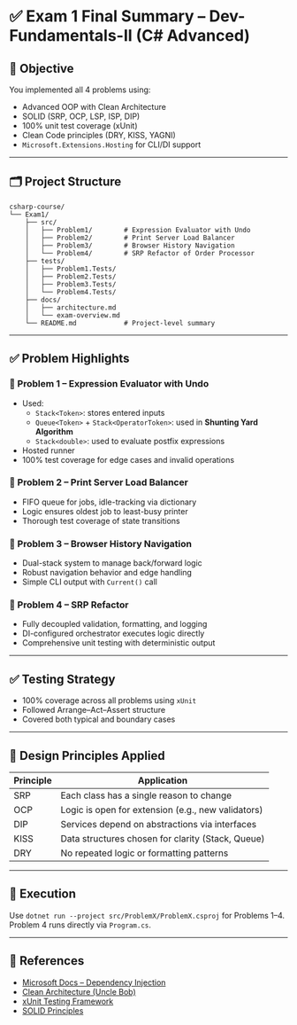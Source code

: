 # ✅ Exam 1 Final Summary – Dev-Fundamentals-II (C# Advanced)

## 📘 Objective

You implemented all 4 problems using:

- Advanced OOP with Clean Architecture
- SOLID (SRP, OCP, LSP, ISP, DIP)
- 100% unit test coverage (xUnit)
- Clean Code principles (DRY, KISS, YAGNI)
- `Microsoft.Extensions.Hosting` for CLI/DI support

---

## 🗂️ Project Structure

```
csharp-course/
└── Exam1/
    ├── src/
    │   ├── Problem1/        # Expression Evaluator with Undo
    │   ├── Problem2/        # Print Server Load Balancer
    │   ├── Problem3/        # Browser History Navigation
    │   └── Problem4/        # SRP Refactor of Order Processor
    ├── tests/
    │   ├── Problem1.Tests/
    │   ├── Problem2.Tests/
    │   ├── Problem3.Tests/
    │   └── Problem4.Tests/
    ├── docs/
    │   ├── architecture.md
    │   └── exam-overview.md
    └── README.md            # Project-level summary
```

---

## ✅ Problem Highlights

### 🔹 Problem 1 – Expression Evaluator with Undo

- Used:
    - `Stack<Token>`: stores entered inputs
    - `Queue<Token>` + `Stack<OperatorToken>`: used in **Shunting Yard Algorithm**
    - `Stack<double>`: used to evaluate postfix expressions
- Hosted runner
- 100% test coverage for edge cases and invalid operations

### 🔹 Problem 2 – Print Server Load Balancer

- FIFO queue for jobs, idle-tracking via dictionary
- Logic ensures oldest job to least-busy printer
- Thorough test coverage of state transitions

### 🔹 Problem 3 – Browser History Navigation

- Dual-stack system to manage back/forward logic
- Robust navigation behavior and edge handling
- Simple CLI output with `Current()` call

### 🔹 Problem 4 – SRP Refactor

- Fully decoupled validation, formatting, and logging
- DI-configured orchestrator executes logic directly
- Comprehensive unit testing with deterministic output

---

## ✅ Testing Strategy

- 100% coverage across all problems using `xUnit`
- Followed Arrange–Act–Assert structure
- Covered both typical and boundary cases

---

## 🧠 Design Principles Applied

| Principle | Application                                        |
|-----------|----------------------------------------------------|
| SRP       | Each class has a single reason to change           |
| OCP       | Logic is open for extension (e.g., new validators) |
| DIP       | Services depend on abstractions via interfaces     |
| KISS      | Data structures chosen for clarity (Stack, Queue)  |
| DRY       | No repeated logic or formatting patterns           |

---

## 📌 Execution

Use `dotnet run --project src/ProblemX/ProblemX.csproj` for Problems 1–4.  
Problem 4 runs directly via `Program.cs`.

---

## 📝 References

- [Microsoft Docs – Dependency Injection](https://learn.microsoft.com/en-us/dotnet/core/extensions/dependency-injection)
- [Clean Architecture (Uncle Bob)](https://8thlight.com/blog/uncle-bob/2012/08/13/the-clean-architecture.html)
- [xUnit Testing Framework](https://xunit.net)
- [SOLID Principles](https://en.wikipedia.org/wiki/SOLID)
